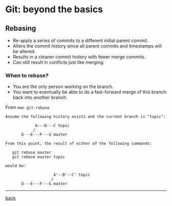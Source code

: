 # Git: beyond the basics

## Rebasing

- Re-apply a series of commits to a different initial parent commit.
- Alters the commit history since all parent commits and timestamps will be
  altered.
- Results in a cleaner commit history with fewer merge commits.
- Can still result in conflicts just like merging.

### When to rebase?
- You are the only person working on the branch.
- You want to eventually be able to do a fast-forward merge of this branch back
  into another branch.


From `man git-rebase`
```
Assume the following history exists and the current branch is "topic":

             A---B---C topic
            /
       D---E---F---G master

From this point, the result of either of the following commands:

   git rebase master
   git rebase master topic

would be:

                     A'--B'--C' topic
                    /
       D---E---F---G master
```

---

[back](10.md)
